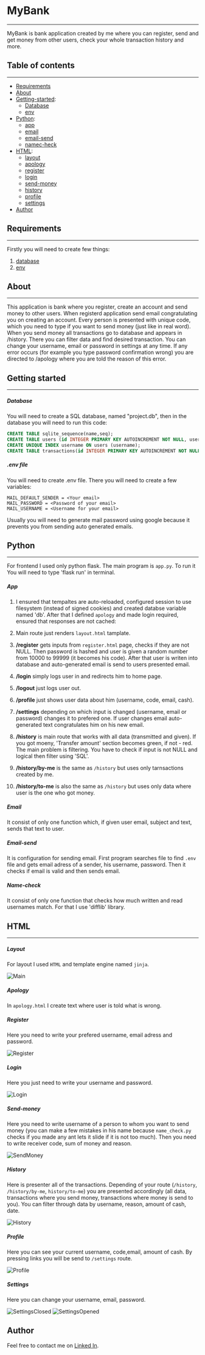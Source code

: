 # MyBank

***
MyBank is bank application created by me where you can register, send and get money from other users, check your whole transaction history and more.

## Table of contents

***
* [Requirements](#Requirements)
* [About](#About)
* [Getting-started](#Getting-started):
    *  [Database](#Database)
    *  [env](#env)
* [Python](#Python): 
    * [app](#app)
    * [email](#email)
    * [email-send](#email-send)
    * [namec-heck](#name-check)
* [HTML](#HTML): 
    * [layout](#layout)
    * [apology](#apology)
    * [register](#register)
    * [login](#login)
    * [send-money](#send-money)
    * [history](#history)
    * [profile](#profile)
    * [settings](#settings)
* [Author](#Author)

## Requirements

***
Firstly you will need to create few things:
1.  [database](#Database)
2.  [env](#env)

## About

***
This application is bank where you register, create an account and send money to other users. When registerd application send email congratulating you on creating an account. Every person is presented with unique code, which you need to type if you want to send money (just like in real word). When you send money all transactions go to database and appears in /history. There you can filter data and find desired transaction. You can change your username, email or password in settings at any time. If any error occurs (for example you type password confirmation wrong) you are directed to /apology where you are told the reason of this error.

## Getting started

***

##### Database

You will need to create a SQL database, named "project.db", then in the database you will need to run this code:
```sql
CREATE TABLE sqlite_sequence(name,seq);
CREATE TABLE users (id INTEGER PRIMARY KEY AUTOINCREMENT NOT NULL, username TEXT NOT NULL, code INTEGER NOT NULL UNIQUE, email TEXT NOT NULL, hash TEXT NOT NULL, cash NUMERIC NOT NULL DEFAULT 10000.00);
CREATE UNIQUE INDEX username ON users (username);
CREATE TABLE transactions(id INTEGER PRIMARY KEY AUTOINCREMENT NOT NULL, user_id INTEGER NOT NULL, receiver_id INTEGER NOT NULL, reason TEXT NOT NULL, money REAL NOT NULL, date DATETIME);
```

##### .env file

You will need to create .env file. There you will need to create a few variables:
```
MAIL_DEFAULT_SENDER = <Your email>
MAIL_PASSWORD = <Password of your email>
MAIL_USERNAME = <Username for your email>
```
Usually you will need to generate mail password using google because it prevents you from sending auto generated emails.

## Python

***
For frontend I used only python flask. The main program is `app.py`. To run it You will need to type 'flask run' in terminal.

##### App

1. I ensured that tempaltes are auto-reloaded, configured session to use filesystem (instead of signed cookies) and created databse variable named 'db'. After that I defined `apology` and made login required, ensured that responses are not cached:

2. Main route just renders `layout.html` tamplate.

3. **/register** gets inputs from `register.html` page, checks if they are not NULL. Then password is hashed and user is given a random number from 10000 to 99999
(it becomes his code). After that user is writen into database and auto-generated email is send to users presented email.

4. **/login** simply logs user in and redirects him to home page.

5. **/logout** just logs user out.

6. **/profile** just shows user data about him (username, code, email, cash).

7. **/settings** depending on which input is changed (username, email or password) changes it to prefered one. If user changes email auto-generated text congratulates him on his new email.

8. **/history** is main route that works with all data (transmitted and given). If you got moeny, 'Transfer amount' section becomes green, if not - red. The main problem is filtering. You have to check if input is not NULL and logical then filter using 'SQL'.

9. **/history/by-me** is the same as `/history` but uses only tarnsactions created by me.

10. **/history/to-me** is also the same as `/history` but uses only data where user is the one who got money.


##### Email

It consist of only one function which, if given user email, subject and text, sends that text to user.

##### Email-send

It is configuration for sending email. First program searches file to find `.env` file and gets email adress of a sender, his username, password. Then it checks if email is valid and then sends email.

##### Name-check

It consist of only one function that checks how much written and read usernames match. For that I use 'difflib' library.

## HTML

***
##### Layout

For layout I used `HTML` and template engine named `jinja`.

![Main](https://user-images.githubusercontent.com/90151740/213726689-e8a1d8cd-709d-423f-924c-5505da25bafc.png)

##### Apology

In `apology.html` I create text where user is told what is wrong.

##### Register

Here you need to write your prefered username, email adress and password.

![Register](https://user-images.githubusercontent.com/90151740/213726711-262e10cf-0d34-4b6e-aac1-7d5832a8cee5.png)

##### Login

Here you just need to write your username and password.

![Login](https://user-images.githubusercontent.com/90151740/213726680-6065c3ce-59df-471d-b4cf-5f70b4af048b.png)

##### Send-money

Here you need to write username of a person to whom you want to send money (you can make a few mistakes in his name because `name_check.py` checks if you made any ant lets it slide if it is not too much). Then you need to write receiver code, sum of money and reason.

![SendMoney](https://user-images.githubusercontent.com/90151740/213726716-1ecfb200-1e0f-4d6b-a3c9-79dbf6c28c24.png)

##### History

Here is presenter all of the transactions. Depending of your route (`/history`, `/history/by-me`, `history/to-me`) you are presented accordingly (all data, transactions where you send money, transactions where money is send to you). You can filter through data by username, reason, amount of cash, date. 

![History](https://user-images.githubusercontent.com/90151740/213726658-e6e6b050-2acd-4ce4-99bd-c0d1e83d1330.png)

##### Profile

Here you can see your current username, code,email, amount of cash. By pressing links you will be send to `/settings` route.

![Profile](https://user-images.githubusercontent.com/90151740/213726704-4256b640-67b6-4c96-b6ba-8b1b580113a1.png)

##### Settings

Here you can change your username, email, password.

![SettingsClosed](https://user-images.githubusercontent.com/90151740/213726725-10ce9dac-a4a4-4c7e-b5bf-5993cc26e172.png)
![SettingsOpened](https://user-images.githubusercontent.com/90151740/213726737-59475e3b-a432-42df-9609-5e207ee11fa1.png)

## Author

Feel free to contact me on [Linked In](https://www.linkedin.com/in/justinas-pranaitis-b0513325a/).